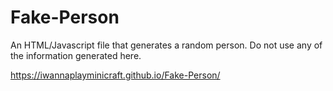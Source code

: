 # Fake-Person
An HTML/Javascript file that generates a random person. Do not use any of the information generated here.

https://iwannaplayminicraft.github.io/Fake-Person/
